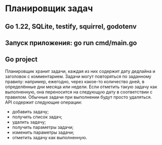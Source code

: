 # Планировщик задач
## Go 1.22, SQLite, testify, squirrel, godotenv
## Запуск приложения: go run cmd/main.go
## Go project
Планировщик хранит задачи, каждая из них содержит дату дедлайна и заголовок с комментарием. Задачи могут повторяться по заданному правилу: например, ежегодно, через какое-то количество дней, в определённые дни месяца или недели. Если отметить такую задачу как выполненную, она переносится на следующую дату в соответствии с правилом. Обычные задачи при выполнении будут просто удаляться.   
API содержит следующие операции:
* добавить задачу;
* получить список задач;
* удалить задачу;
* получить параметры задачи;
* изменить параметры задачи;
* отметить задачу как выполненную.